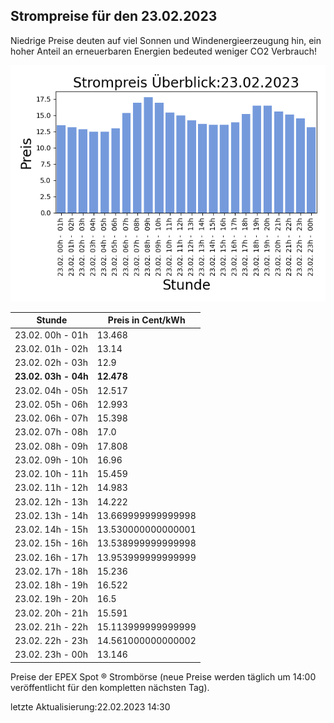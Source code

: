 
## Strompreise für den 23.02.2023

Niedrige Preise deuten auf viel Sonnen und Windenergieerzeugung hin, ein hoher Anteil an erneuerbaren Energien bedeuted weniger CO2 Verbrauch!

![Strompreis übersicht](imgs/strompreis_uebersicht.png)

| Stunde | Preis in Cent/kWh |
|---|---|
| 23.02. 00h -  01h | 13.468 | 
| 23.02. 01h -  02h | 13.14 | 
| 23.02. 02h -  03h | 12.9 | 
| **23.02. 03h -  04h** | **12.478** | 
| 23.02. 04h -  05h | 12.517 | 
| 23.02. 05h -  06h | 12.993 | 
| 23.02. 06h -  07h | 15.398 | 
| 23.02. 07h -  08h | 17.0 | 
| 23.02. 08h -  09h | 17.808 | 
| 23.02. 09h -  10h | 16.96 | 
| 23.02. 10h -  11h | 15.459 | 
| 23.02. 11h -  12h | 14.983 | 
| 23.02. 12h -  13h | 14.222 | 
| 23.02. 13h -  14h | 13.669999999999998 | 
| 23.02. 14h -  15h | 13.530000000000001 | 
| 23.02. 15h -  16h | 13.538999999999998 | 
| 23.02. 16h -  17h | 13.953999999999999 | 
| 23.02. 17h -  18h | 15.236 | 
| 23.02. 18h -  19h | 16.522 | 
| 23.02. 19h -  20h | 16.5 | 
| 23.02. 20h -  21h | 15.591 | 
| 23.02. 21h -  22h | 15.113999999999999 | 
| 23.02. 22h -  23h | 14.561000000000002 | 
| 23.02. 23h -  00h | 13.146 | 

Preise der EPEX Spot ® Strombörse (neue Preise werden täglich um 14:00 veröffentlicht für den kompletten nächsten Tag).

letzte Aktualisierung:22.02.2023 14:30